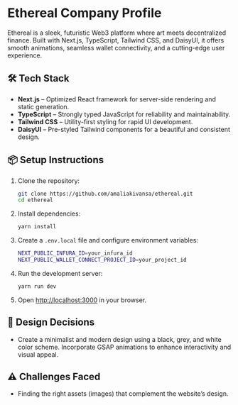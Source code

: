 # Ethereal Company Profile

Ethereal is a sleek, futuristic Web3 platform where art meets decentralized finance. Built with Next.js, TypeScript, Tailwind CSS, and DaisyUI, it offers smooth animations, seamless wallet connectivity, and a cutting-edge user experience.

## 🛠 Tech Stack

- **Next.js** – Optimized React framework for server-side rendering and static generation.
- **TypeScript** – Strongly typed JavaScript for reliability and maintainability.
- **Tailwind CSS** – Utility-first styling for rapid UI development.
- **DaisyUI** – Pre-styled Tailwind components for a beautiful and consistent design.

## 📦 Setup Instructions

1. Clone the repository:
   ```sh
   git clone https://github.com/amaliakivansa/ethereal.git
   cd ethereal
   ```
2. Install dependencies:
   ```sh
   yarn install
   ```
3. Create a `.env.local` file and configure environment variables:
   ```sh
   NEXT_PUBLIC_INFURA_ID=your_infura_id
   NEXT_PUBLIC_WALLET_CONNECT_PROJECT_ID=your_project_id
   ```
4. Run the development server:
   ```sh
   yarn run dev
   ```
5. Open [http://localhost:3000](http://localhost:3000) in your browser.

## 🎨 Design Decisions

- Create a minimalist and modern design using a black, grey, and white color scheme. Incorporate GSAP animations to enhance interactivity and visual appeal.

## ⚠️ Challenges Faced

- Finding the right assets (images) that complement the website’s design.

